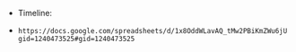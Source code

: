 - Timeline:
- ```
  https://docs.google.com/spreadsheets/d/1x8OddWLavAQ_tMw2PBiKmZWu6jUkA8igMsuEAUQOzAA/edit?gid=1240473525#gid=1240473525
  ```